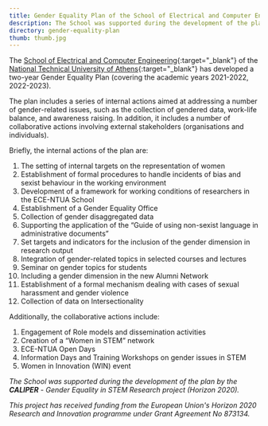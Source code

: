 ```yaml
---
title: Gender Equality Plan of the School of Electrical and Computer Engineering of the NTUA
description: The School was supported during the development of the plan by the CALIPER - Gender Equality in STEM Research project (Horizon 2020).
directory: gender-equality-plan
thumb: thumb.jpg
---
```

The [School of Electrical and Computer Engineering](https://www.ece.ntua.gr/gr){:target="_blank"} of the [National Technical University of Athens](https://www.ntua.gr/el/){:target="_blank"} has developed a two-year Gender Equality Plan (covering the academic years 2021-2022, 2022-2023).

The plan includes a series of internal actions aimed at addressing a number of gender-related issues, such as the collection of gendered data, work-life balance, and awareness raising. In addition, it includes a number of collaborative actions involving external stakeholders (organisations and individuals).

Briefly, the internal actions of the plan are:

1. The setting of internal targets on the representation of women
2. Establishment of formal procedures to handle incidents of bias and sexist behaviour in the working environment
3. Development of a framework for working conditions of researchers in the ECE-NTUA School
4. Establishment of a Gender Equality Office
5. Collection of gender disaggregated data
6. Supporting the application of the “Guide of using non-sexist language in administrative documents”
7. Set targets and indicators for the inclusion of the gender dimension in research output
8. Integration of gender-related topics in selected courses and lectures
9. Seminar on gender topics for students
10. Including a gender dimension in the new Alumni Network
11. Establishment of a formal mechanism dealing with cases of sexual harassment and gender violence
12. Collection of data on Intersectionality

Additionally, the collaborative actions include:

1. Engagement of Role models and dissemination activities
2. Creation of a “Women in STEM” network
3. ECE-NTUA Open Days
4. Information Days and Training Workshops on gender issues in STEM
5. Women in Innovation (WIN) event

_The School was supported during the development of the plan by the **CALIPER** - Gender Equality in STEM Research project (Horizon 2020)._

_This project has received funding from the European Union's Horizon 2020 Research and Innovation programme under Grant Agreement No 873134._

